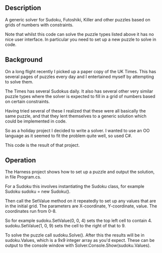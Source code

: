 ## Description

A generic solver for Sudoku, Futoshiki, Killer and other puzzles based on grids of numbers with constraints.

Note that whilst this code can solve the puzzle types listed above it has no nice user interface.  In particular you need to set up a new puzzle to solve in code.

## Background

On a long flight recently I picked up a paper copy of the UK Times.  This has several pages of puzzles every day and I entertained myself by attempting to solve them.

The Times has several Sudokus daily.  It also has several other very similar puzzle types where the solver is expected to fill in a grid of numbers based on certain constraints.

Having tried several of these I realized that these were all basically the same puzzle, and that they lent themselves to a generic solution which could be implemented in code.

So as a holiday project I decided to write a solver.  I wanted to use an OO language as it seemed to fit the problem quite well, so used C#.

This code is the result of that project.

## Operation

The Harness project shows how to set up a puzzle and output the solution, in file Program.cs.

For a Sudoku this involves instantiating the Sudoku class, for example Sudoku sudoku = new Sudoku().

Then call the SetValue method on it repeatedly to set up any values that are in the initial grid.  The parameters are X-coordinate, Y-coordinate, value.  The coordinates run from 0-8.

So for example sudoku.SetValue(0, 0, 4) sets the top left cell to contain 4.  sudoku.SetValue(1, 0, 9) sets the cell to the right of that to 9.

To solve the puzzle call sudoku.Solve().  After this the results will be in sudoku.Values, which is a 9x9 integer array as you'd expect.  These can be output to the console window with Solver.Console.Show(sudoku.Values).

